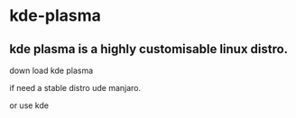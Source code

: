 # kde-plasma

## kde plasma is a highly customisable linux distro.


down load kde plasma 

if need a stable distro ude manjaro.

or use kde 
